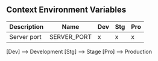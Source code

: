 ## Context Environment Variables

| Description | Name        | Dev | Stg | Pro |
| ----------- | ----------- | --- | --- | --- |
| Server port | SERVER_PORT | x   | x   | x   |

[Dev] --> Development
[Stg] --> Stage
[Pro] --> Production
